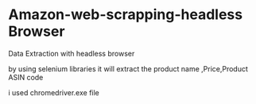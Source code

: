 # Amazon-web-scrapping-headless Browser

Data Extraction with headless browser

by using selenium libraries it will extract the product name ,Price,Product ASIN code 

i used  chromedriver.exe file




